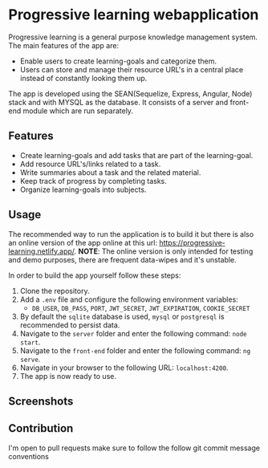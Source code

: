 # Progressive learning webapplication

Progressive learning is a general purpose knowledge management system.
The main features of the app are: 
* Enable users to create learning-goals and categorize them.
* Users can store and manage their resource URL's in a central place instead of constantly looking them up.

The app is developed using the SEAN(Sequelize, Express, Angular, Node) stack
and with MYSQL as the database. It consists of a server and front-end module
which are run separately. 

## Features

* Create learning-goals and add tasks that are part of the learning-goal.
* Add resource URL's/links related to a task.
* Write summaries about a task and the related material.
* Keep track of progress by completing tasks.
* Organize learning-goals into subjects.

## Usage

The recommended way to run the application is to build it but there is also
an online version of the app online at this url: https://progressive-learning.netlify.app/.
**NOTE**: The online version is only intended for testing and demo purposes, there are 
frequent data-wipes and it's unstable.

In order to build the app yourself follow these steps: 

1. Clone the repository. 
2. Add a `.env` file and configure the following environment variables: 
    * `DB_USER`, `DB_PASS`, `PORT`, `JWT_SECRET`, `JWT_EXPIRATION`, `COOKIE_SECRET`
3. By default the `sqlite` database is used, `mysql` or `postgresql` is recommended to persist data.        
4. Navigate to the `server` folder and enter the following command: `node start`.
5. Navigate to the `front-end` folder and enter the following command: 
``ng serve``.
6. Navigate in your browser to the following URL: `localhost:4200`.
7. The app is now ready to use.

## Screenshots

    
    
## Contribution

I'm open to pull requests make sure to follow the follow git commit message conventions





